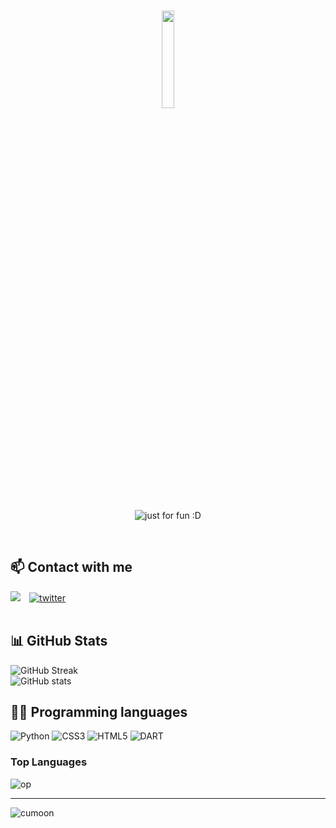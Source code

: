 <h1 align="center">
  <a href="https://github.com/cumoon"><img src="https://github.com/vimalverma558/vimalverma558/blob/v2/img/hello.gif" width="20%"></a>
</h1>

<p align="center">
  <img src="https://user-images.githubusercontent.com/89135083/194812319-b3630f42-576c-4c58-841c-0a6d9e054c78.svg" alt="just for fun :D"></a>
</p>
<br>

## 📫 Contact with me
<div align="left">
<a href="https://t.me/Dev_moon"><img src="https://img.shields.io/badge/Telegram-2CA5E0?style=for-the-badge&logo=telegram&logoColor=white"></a>
<a style="margin-left: 10px" href='https://twitter.com/_cumoon_' target="_blank"><img alt='twitter' src='https://img.shields.io/badge/twitter-100000?style=for-the-badge&logo=twitter&logoColor=FFFFFF&labelColor=1DA1F2&color=1DA1F2'/></a>
</div>

<br>

## 📊 GitHub Stats

![GitHub Streak](https://github-readme-streak-stats.herokuapp.com?user=CUMOOn&theme=radical&hide_border=true)
</br>
![GitHub stats](https://github-readme-stats.vercel.app/api?username=CUMOON&show_icons=true&theme=radical&hide_border=true&count_private=true)
</br>


## 👨‍💻 Programming languages

![Python](https://img.shields.io/badge/Python-%2314354C?&style=for-the-badge&logoColor=white&logo=python)
![CSS3](https://img.shields.io/badge/CSS3-1572B6?style=for-the-badge&logo=css3&logoColor=white)
![HTML5](https://img.shields.io/badge/HTML5-E34F26?style=for-the-badge&logo=html5&logoColor=white)
![DART](https://img.shields.io/badge/Dart-100000?style=for-the-badge&logo=dart&logoColor=00FFE1&labelColor=003C3C&color=003C3C)

### Top Languages
![op](https://github-readme-stats.vercel.app/api/top-langs/?username=CUMOON&theme=radical&layout=compact&langs_count=6&hide_border=true)

<hr>

<p align="left"> <img src="https://komarev.com/ghpvc/?username=cumoon&label=Profile%20views&color=fe428e&style=plastic" alt="cumoon" /></p>
